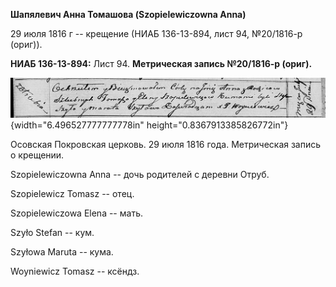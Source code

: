 **Шапялевич Анна Томашова (Szopielewiczowna Anna)**

29 июля 1816 г -- крещение (НИАБ 136-13-894, лист 94, №20/1816-р
(ориг)).

**НИАБ 136-13-894:** Лист 94. **Метрическая запись №20/1816-р (ориг).**

![](./media/f964c923d7d28ea45571b43898ddde0d6b3c4201.png){width="6.496527777777778in"
height="0.8367913385826772in"}

Осовская Покровская церковь. 29 июля 1816 года. Метрическая запись о
крещении.

Szopielewiczowna Anna -- дочь родителей с деревни Отруб.

Szopielewicz Tomasz -- отец.

Szopielewiczowa Elena -- мать.

Szyło Stefan -- кум.

Szyłowa Maruta -- кума.

Woyniewicz Tomasz -- ксёндз.
